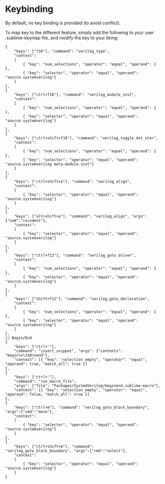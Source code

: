 # Keybinding

By default, no key binding is provided (to avoid conflict).

To map key to the different feature, simply add the following to your user .sublime-keymap file, and modify the key to your liking:

	{
		"keys": ["f10"], "command": "verilog_type",
		"context":
		[
			{ "key": "num_selections", "operator": "equal", "operand": 1 },
			{ "key": "selector", "operator": "equal", "operand": "source.systemverilog"}
		]
	},
	{
		"keys": ["ctrl+f10"], "command": "verilog_module_inst",
		"context":
		[
			{ "key": "num_selections", "operator": "equal", "operand": 1 },
			{ "key": "selector", "operator": "equal", "operand": "source.systemverilog"}
		]
	},
	{
		"keys": ["ctrl+shift+f10"], "command": "verilog_toggle_dot_star",
		"context":
		[
			{ "key": "num_selections", "operator": "equal", "operand": 1 },
			{ "key": "selector", "operator": "equal", "operand": "source.systemverilog meta.module.inst"}
		]
	},
	{
		"keys": ["ctrl+shift+a"], "command": "verilog_align",
		"context":
		[
			{ "key": "selector", "operator": "equal", "operand": "source.systemverilog"}
		]
	},
	{
		"keys": ["alt+shift+a"], "command": "verilog_align", "args":{"cmd":"reindent"},
		"context":
		[
			{ "key": "selector", "operator": "equal", "operand": "source.systemverilog"}
		]
	},
	{
		"keys": ["ctrl+f12"], "command": "verilog_goto_driver",
		"context":
		[
			{ "key": "num_selections", "operator": "equal", "operand": 1 },
			{ "key": "selector", "operator": "equal", "operand": "source.systemverilog"}
		]
	},
	{
		"keys": ["shift+f12"], "command": "verilog_goto_declaration",
		"context":
		[
			{ "key": "num_selections", "operator": "equal", "operand": 1 },
			{ "key": "selector", "operator": "equal", "operand": "source.systemverilog"}
		]
	},
	// Begin/End
	{
		"keys": ["ctrl+'"],
		"command": "insert_snippet", "args": {"contents": "begin\n\t$0\nend"},
		"context": [{ "key": "selection_empty", "operator": "equal", "operand": true, "match_all": true }]
	},
	{
		"keys": ["ctrl+'"],
		"command": "run_macro_file",
		"args": {"file": "Packages/SystemVerilog/beginend.sublime-macro"},
		"context": [{ "key": "selection_empty", "operator": "equal", "operand": false, "match_all": true }]
	},
	{
		"keys": ["ctrl+m"], "command": "verilog_goto_block_boundary", "args":{"cmd":"move"},
		"context":
		[
			{ "key": "selector", "operator": "equal", "operand": "source.systemverilog"}
		]
	},
	{
		"keys": ["ctrl+shift+m"], "command": "verilog_goto_block_boundary", "args":{"cmd":"select"},
		"context":
		[
			{ "key": "selector", "operator": "equal", "operand": "source.systemverilog"}
		]
	}
